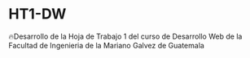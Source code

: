 # HT1-DW
🔥Desarrollo de la Hoja de Trabajo 1 del curso de Desarrollo Web de la Facultad de Ingenieria de la Mariano Galvez de Guatemala
